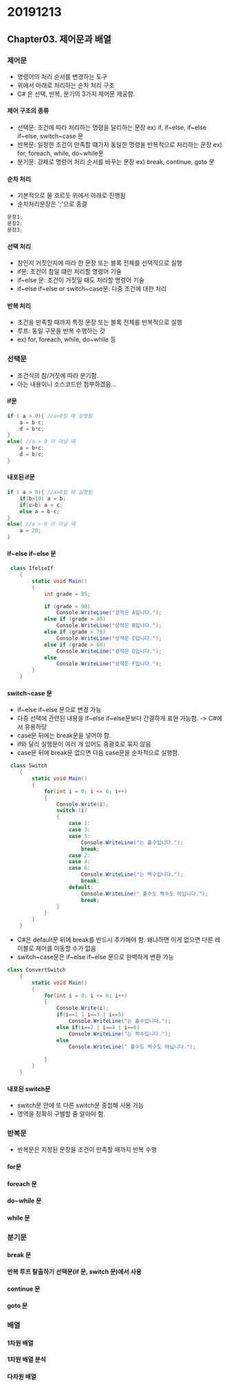 # 20191213

## Chapter03. 제어문과 배열
### 제어문
- 명령어의 처리 순서를 변경하는 도구
- 위에서 아래로 처리하는 순차 처리 구조
- C# 은 선택, 반복, 분기의 3가지 제어문 제공함.

#### 제어 구조의 종류
- 선택문: 조건에 따라 처리하는 명령을 달리하는 문장
    ex) if, if~else, if~else if~else, switch~case 문
- 반복문: 일정한 조건이 만족할 떄가지 동일한 명령을 반복적으로 처리하는 문장
    ex) for, foreach, while, do~while문
- 분기문: 강제로 명령어 처리 순서를 바꾸는 문장
    ex) break, continue, goto 문

#### 순차 처리
- 기본적으로 물 흐르듯 위에서 아래로 진행됨
- 순차처리문장은 ';'으로 종결

```C#
문장1;
문장2;
문장3;
```

#### 선택 처리
- 참인지 거짓인지에 따라 한 문장 또는 블록 전체를 선택적으로 실행
- if문: 조건이 참일 떄만 처리할 명령어 기술
- if~else 문: 조건이 거짓일 때도 처리할 명령어 기술
- if~else if~else or switch~case문: 다중 조건에 대한 처리 

#### 반복 처리
- 조건을 만족할 때까지 특정 문장 또는 블록 전체를 반복적으로 실행
- 루프: 동일 구문을 반복 수행하는 것
- ex) for, foreach, while, do~while 등

### 선택문
- 조건식의 참/거짓에 따라 분기함.
- 아는 내용이니 소스코드만 첨부하겠음...
#### if문
```C#
if ( a > 0){ //a>0일 때 실행됨
    a = b-c;
    d = b*c;
}
else{ //a > 0 이 아닐 때 
    a = b+c;
    d = b/c;
}
```
#### 내포된 if문
```C#
if ( a > 0){ //a>0일 때 실행됨
    if(b>10) a = b;
    if(c>b) a = c;
    else a = b-c;
}
else{ //a > 0 이 아닐 때 
    a = 20;
}
```

#### if~else if~else 문
```C#
 class IfelseIf
    {
        static void Main()
        {
            int grade = 85;

            if (grade > 90)
                Console.WriteLine("성적은 A입니다.");
            else if (grade > 80)
                Console.WriteLine("성적은 B입니다.");
            else if (grade > 70)
                Console.WriteLine("성적은 C입니다.");
            else if (grade > 60)
                Console.WriteLine("성적은 D입니다.");
            else
                Console.WriteLine("성적은 F입니다.");
        }
    }
```
#### switch~case 문
- if~else if~else 문으로 변경 가능
- 다중 선택에 관련된 내용을 if~else if~else문보다 간결하게 표현 가능함. -> C#에서 유용하당
- case문 뒤에는 break문을 넣어야 함.
- if와 달리 실행문이 여러 개 있어도 중괄호로 묶지 않음
- case문 뒤에 break문 없으면 다음 case문을 순차적으로 실행함.
```C#
 class Switch
    {
        static void Main()
        {
            for(int i = 0; i <= 6; i++)
            {
                Console.Write(i);
                switch (i)
                {
                    case 1:
                    case 3:
                    case 5:
                        Console.WriteLine("는 홀수입니다.");
                        break;
                    case 2:
                    case 4:
                    case 6:
                        Console.WriteLine("는 짝수입니다.");
                        break;
                    default:
                        Console.WriteLine(" 홀수도 짝수도 아닙니다.");
                        break;
                }
            }
        }
    }
```
- C#은 default문 뒤에 break를 반드시 추가해야 함. 왜냐하면 이게 없으면 다른 레이블로 제어를 이동할 수가 없음
- switch~case문은 if~else if~else 문으로 완벽하게 변환 가능
```C#
class ConvertSwitch
    {
        static void Main()
        {
            for(int i = 0; i <= 6; i++)
            {
                Console.Write(i);
                if(i==1 | i==3 | i==5)
                    Console.WriteLine("는 홀수입니다.");
                else if(i==2 | i==4 | i==6)
                    Console.WriteLine("는 짝수입니다.");
                else
                    Console.WriteLine(" 홀수도 짝수도 아닙니다.");
                
            }
        }
    }
```
#### 내포된 switch문
- switch문 안에 또 다른 switch문 중첩해 사용 가능
- 영역을 정확히 구별할 줄 알아야 함.

### 반복문
- 반복문은 지정된 문장을 조건이 만족할 때까지 반복 수행

#### for문
#### foreach 문
#### do~while 문
#### while 문


### 분기문
#### break 문
**반복 루프 탈출하기**
**선택문(if 문, switch 문)에서 사용**
#### continue 문
#### goto 문

### 배열
#### 1차원 배열
**1차원 배열 분석**
#### 다차원 배열
